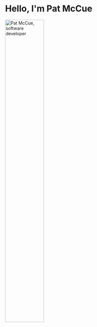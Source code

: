 <body>
    <h1>Hello, I'm Pat McCue</h1>
    <img width=50% height=50% src="https://github.com/PatMcCue/patmccue.github.io/blob/main/profilepic.jpg?raw=true" alt="Pat McCue, software developer">
</body>
